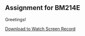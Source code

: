 ## Assignment for BM214E
Greetings!

[Download to Watch Screen Record](https://github.com/alpeer/BM214E_Assignment/raw/master/SS.mov)
